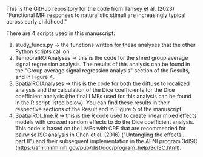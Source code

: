 This is the GitHub repository for the code from Tansey et al. (2023) "Functional MRI responses to naturalistic stimuli are increasingly typical across early childhood."

There are 4 scripts used in this manuscript:
1) study_funcs.py -> the functions written for these analyses that the other Python scripts call on
2) TemporalROIAnalyses -> this is the code for the shred group average signal regression analysis. The results of this analysis can be found in the "Group average signal regression analysis" section of the Results, and in Figure 4.
3) SpatialROIAnalyses -> this is the code for both the diffuse to localized analysis and the calculation of the Dice coefficients for the Dice coefficient analysis (the final LMEs used for this analysis can be found in the R script listed below). You can find these results in their respective sections of the Result and in Figure 5 of the manuscript.
4) SpatialROI_lme.R -> this is the R code used to create linear mixed effects models with crossed random effects to do the Dice coefficient analysis. This code is based on the LMEs with CRE that are recommended for pairwise ISC analysis in Chen et al. (2016) ("Untangling the effects... part II") and their subsequent implementation in the AFNI program 3dISC (https://afni.nimh.nih.gov/pub/dist/doc/program_help/3dISC.html).
